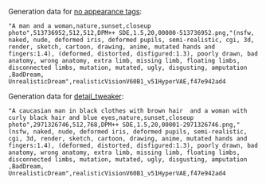 Generation data for [no appearance tags](https://github.com/krisx2/BlackDeep-jobTasks/blob/main/family%20photos/no_appearance_tags.png):


```"A man and a woman,nature,sunset,closeup photo",513736952,512,512,DPM++ SDE,1.5,20,00000-513736952.png,"(nsfw, naked, nude, deformed iris, deformed pupils, semi-realistic, cgi, 3d, render, sketch, cartoon, drawing, anime, mutated hands and fingers:1.4), (deformed, distorted, disfigured:1.3), poorly drawn, bad anatomy, wrong anatomy, extra limb, missing limb, floating limbs, disconnected limbs, mutation, mutated, ugly, disgusting, amputation ,BadDream, UnrealisticDream",realisticVisionV60B1_v51HyperVAE,f47e942ad4```

Generation data for [detail_tweaker](https://github.com/krisx2/BlackDeep-jobTasks/blob/main/family%20photos/default.png):

```"A caucasian man in black clothes with brown hair  and a woman with curly black hair and blue eyes,nature,sunset,closeup photo",2971326746,512,768,DPM++ SDE,1.5,20,00001-2971326746.png,"(nsfw, naked, nude, deformed iris, deformed pupils, semi-realistic, cgi, 3d, render, sketch, cartoon, drawing, anime, mutated hands and fingers:1.4), (deformed, distorted, disfigured:1.3), poorly drawn, bad anatomy, wrong anatomy, extra limb, missing limb, floating limbs, disconnected limbs, mutation, mutated, ugly, disgusting, amputation ,BadDream, UnrealisticDream",realisticVisionV60B1_v51HyperVAE,f47e942ad4```
